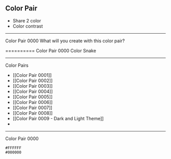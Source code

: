 ## Color Pair

- Share 2 color
- Color contrast

----



Color Pair 0000
What will you create with this color pair?


==========
Color Pair 0000
Color Snake


---

Color Pairs
- [[Color Pair 0001]]
- [[Color Pair 0002]]
- [[Color Pair 0003]]
- [[Color Pair 0004]]
- [[Color Pair 0005]]
- [[Color Pair 0006]]
- [[Color Pair 0007]]
- [[Color Pair 0008]]
- [[Color Pair 0009 - Dark and Light Theme]]
- 

---

Color Pair 0000
```palette
#FFFFFF
#000000
```
